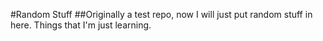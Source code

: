 #Random Stuff
##Originally a test repo, now I will just put random stuff in here.
Things that I'm just learning.
